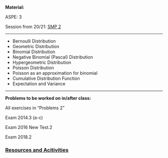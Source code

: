 <p><strong>Material:</strong></p>

<p>ASPE: 3</p>

<p>Session from 20/21: <a href="https://youtu.be/cXtY94_iETI" target="_blank">SMP 2</a></p>

<hr />
<ul>
	<li>Bernoulli Distribution</li>
	<li>Geometric Distribution</li>
	<li>Binomial Distribution</li>
	<li>Negative Binomial (Pascal) Distribution</li>
	<li>Hypergeometric Distribution</li>
	<li>Poisson Distribution</li>
	<li>Poisson as an approximation for binomial</li>
	<li>Cumulative Distribution Function</li>
	<li>Expectation and Variance</li>
</ul>

<hr />
<p><strong>Problems to be worked on in/after class:</strong></p>

<p>All exercises in “Problems 2”</p>

<p>Exam 2014.3&nbsp;(a-c)</p>

<p>Exam 2016 New Test.2</p>

<p>Exam 2018.2</p>

### [Resources and Acitivities](https://viaucdk-my.sharepoint.com/:f:/g/personal/rib_viauc_dk/EthiTapbBz1JrNRDVKsHTnkB2LPmmbKwlY22zvyaCJMI9Q?e=qU5gKD)
